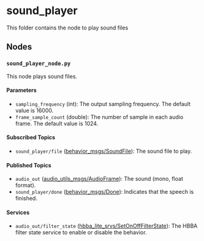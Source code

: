 # sound_player

This folder contains the node to play sound files

## Nodes

### `sound_player_node.py`

This node plays sound files.

#### Parameters

- `sampling_frequency` (int): The output sampling frequency. The default value is 16000.
- `frame_sample_count` (double): The number of sample in each audio frame. The default value is 1024.

#### Subscribed Topics

- `sound_player/file` ([behavior_msgs/SoundFile](../behavior_msgs/msg/SoundFile.msg)): The sound file to play.

#### Published Topics

- `audio_out` ([audio_utils_msgs/AudioFrame](https://github.com/introlab/audio_utils/blob/main/audio_utils_msgs/msg/AudioFrame.msg)): The
  sound (mono, float format).
- `sound_player/done` ([behavior_msgs/Done](../behavior_msgs/msg/Done.msg)): Indicates that the speech is finished.

#### Services

- `audio_out/filter_state` ([hbba_lite_srvs/SetOnOffFilterState](../../utils/hbba_lite/hbba_lite_srvs/srv/SetOnOffFilterState.srv)): The HBBA
  filter state service to enable or disable the behavior.
